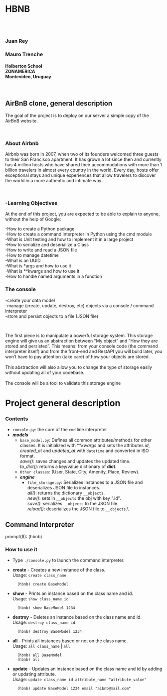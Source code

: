 <co>
<br>
<h1> HBNB </h1>
<br>
<br>
<h3>Juan Rey</h3>
<h3>Mauro Trenche</h3>
<h4>Holberton School<br>
ZONAMERICA<br>
Montevideo, Uruguay<br>
</h4>
<br>
<h2>AirBnB clone, general description</h2>
<p>The goal of the project is to deploy on our server a simple copy of the AirBnB website.</p><br>
<h3>About Airbnb</h3>
<p>Airbnb was born in 2007, when two of its founders welcomed three guests to their San Francisco apartment. It has grown a lot since then and currently has 4 million hosts who have shared their accommodations with more than 1 billion travelers in almost every country in the world. Every day, hosts offer exceptional stays and unique experiences that allow travelers to discover the world in a more authentic and intimate way.</p>
<br>
<h3>-Learning Objectives</h3>
<p>At the end of this project, you are expected to be able to explain to anyone, without the help of Google:</p>
<p>
    -How to create a Python package<br>
    -How to create a command interpreter in Python using the cmd module<br>
    -What is Unit testing and how to implement it in a large project<br>
    -How to serialize and deserialize a Class<br>
    -How to write and read a JSON file<br>
    -How to manage datetime<br>
    -What is an UUID<br>
    -What is *args and how to use it<br>
    -What is **kwargs and how to use it<br>
    -How to handle named arguments in a function<br>
</p>
<h3>The console</h3>
<p>
-create your data model<br>
-manage (create, update, destroy, etc) objects via a console / command interpreter<br>
-store and persist objects to a file (JSON file)<br>
</p>
<br>
<p>
The first piece is to manipulate a powerful storage system. This storage engine will give us an abstraction between “My object” and “How they are stored and persisted”. This means: from your console code (the command interpreter itself) and from the front-end and RestAPI you will build later, you won’t have to pay attention (take care) of how your objects are stored.
<br><br>
This abstraction will also allow you to change the type of storage easily without updating all of your codebase.
<br><br>
The console will be a tool to validate this storage engine
</p>

</co>


<h1>Project general description</h1>

### Contents
- `console.py`: the core of the `cmd` line interpreter
- ***models***
  - `base_model.py`: Defines all common attributes/methods for other classes. It is initialized with ***kwargs* and sets the attributes *id*, *created_at* and *updated_at* with `datetime` and converted in ISO format.\
    *save()*: saves changes and updates the updated time.\
    *to_dict()*: returns a key/value dictionary of __dict__.
  - `Other classes`: (User, State, City, Amenity, Place, Review).
  - ***engine***
    - `file_storage.py`: Serializes instances to a JSON file and deserializes JSON file to instances.\
		*all()*: returns the dictionary `__objects`.\
    *new()*: sets in `__objects` the obj with key "<obj class name>.id".\
		*save()*: serializes `__objects` to the JSON file.\
		*reload()*: deserializes the JSON file to `__objects`.\
        

## Command Interpreter
prompt($): (hbnb)

### How to use it
- Type `./console.py` to launch the command interpreter.
- **create** - Creates a new instance of the class.\
	Usage: `create class_name`

		(hbnb) create BaseModel
			
- **show** - Prints an instance based on the class name and id.\
	Usage: `show class_name id`

		(hbnb) show BaseModel 1234

- **destroy** - Deletes an instance based on the class name and id.\
	Usage: `destroy class_name id`
		
		(hbnb) destroy BaseModel 1234

- **all** - Prints all instances based or not on the class name.\
	Usage: `all class_name` | `all`
	
		(hbnb) all BaseModel
		(hbnb) all

- **update** - Updates an instance based on the class name and id by adding or updating attribute.\
	Usage: `update class_name id attribute_name "attribute_value"`
	
		(hbnb) update BaseModel 1234 email "aibnb@mail.com"


